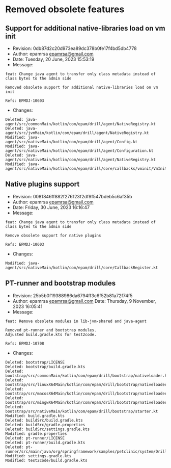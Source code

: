 # Removed obsolete features

## Support for additional native-libraries load on vm init

* Revision: 0db87d2c20d973ea89dc378b0fe17f4bd5db4778
* Author: epamrsa <epamrsa@gmail.com>
* Date: Tuesday, 20 June, 2023 15:53:19
* Message:
```
feat: Change java agent to transfer only class metadata instead of class bytes to the admin side

Removed obsolete support for additional native-libraries load on vm init

Refs: EPMDJ-10603
```
* Changes:
```
Deleted: java-agent/src/commonMain/kotlin/com/epam/drill/agent/NativeRegistry.kt
Deleted: java-agent/src/jvmMain/kotlin/com/epam/drill/agent/NativeRegistry.kt
Modified: java-agent/src/nativeMain/kotlin/com/epam/drill/agent/Config.kt
Modified: java-agent/src/nativeMain/kotlin/com/epam/drill/agent/Configuration.kt
Deleted: java-agent/src/nativeMain/kotlin/com/epam/drill/agent/NativeRegistry.kt
Modified: java-agent/src/nativeMain/kotlin/com/epam/drill/core/callbacks/vminit/VmInitEvent.kt
```

## Native plugins support

* Revision: 0081846ff882f276123f2df9f547bdeb5c6af35b
* Author: epamrsa <epamrsa@gmail.com>
* Date: Friday, 30 June, 2023 16:16:47
* Message:
```
feat: Change java agent to transfer only class metadata instead of class bytes to the admin side

Remove obsolete support for native plugins

Refs: EPMDJ-10603
```
* Changes:
```
Modified: java-agent/src/nativeMain/kotlin/com/epam/drill/core/CallbackRegister.kt
```

## PT-runner and bootstrap modules

* Revision: 25b5b0f19388986da6794ff3c6f52b81a72f74f5
* Author: epamrsa <epamrsa@gmail.com>
  Date: Thursday, 9 November, 2023 16:05:41
* Message:
```
feat: Remove obsolete modules in lib-jvm-shared and java-agent

Removed pt-runner and bootstrap modules.
Adjusted build.gradle.kts for test2code.

Refs: EPMDJ-10708
```
* Changes:
```
Deleted: bootstrap/LICENSE
Deleted: bootstrap/build.gradle.kts
Deleted: bootstrap/src/commonMain/kotlin/com/epam/drill/bootstrap/nativeloader.kt
Deleted: bootstrap/src/linuxX64Main/kotlin/com/epam/drill/bootstrap/nativeloader.kt
Deleted: bootstrap/src/macosX64Main/kotlin/com/epam/drill/bootstrap/nativeloader.kt
Deleted: bootstrap/src/mingwX64Main/kotlin/com/epam/drill/bootstrap/nativeloader.kt
Deleted: bootstrap/src/nativeMain/kotlin/com/epam/drill/bootstrap/starter.kt
Modified: build.gradle.kts
Deleted: buildSrc/build.gradle.kts
Deleted: buildSrc/gradle.properties
Deleted: buildSrc/settings.gradle.kts
Modified: gradle.properties
Deleted: pt-runner/LICENSE
Deleted: pt-runner/build.gradle.kts
Deleted: pt-runner/src/main/java/org/springframework/samples/petclinic/system/DrillExtension.java
Modified: settings.gradle.kts
Modified: test2code/build.gradle.kts
```
